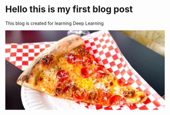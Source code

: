 # Hello this is my first blog post

This blog is created for learning Deep Learning

![Pizza](images/IMG_7948.jpg)
